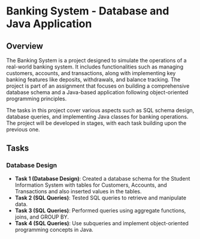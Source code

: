 # Banking System - Database and Java Application

## Overview

The Banking System is a project designed to simulate the operations of a real-world banking system. It includes functionalities such as managing customers, accounts, and transactions, along with implementing key banking features like deposits, withdrawals, and balance tracking. The project is part of an assignment that focuses on building a comprehensive database schema and a Java-based application following object-oriented programming principles.

The tasks in this project cover various aspects such as SQL schema design, database queries, and implementing Java classes for banking operations. The project will be developed in stages, with each task building upon the previous one.

## Tasks

### Database Design

- **Task 1 (Database Design)**: Created a database schema for the Student Information System with tables for Customers, Accounts, and Transactions and also inserted values in the tables.
- **Task 2 (SQL Queries)**: Tested SQL queries to retrieve and manipulate data.
- **Task 3 (SQL Queries)**: Performed queries using aggregate functions, joins, and GROUP BY.
- **Task 4 (SQL Queries)**: Use subqueries and implement object-oriented programming concepts in Java.
